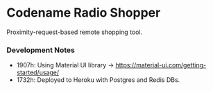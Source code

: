 # Codename Radio Shopper

Proximity-request-based remote shopping tool.

### Development Notes

- 1907h: Using Material UI library -> https://material-ui.com/getting-started/usage/
- 1732h: Deployed to Heroku with Postgres and Redis DBs.
